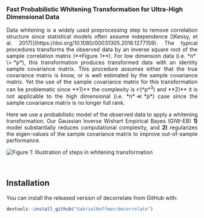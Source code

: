 
<!-- README.md is generated from README.Rmd. Please edit that file -->
<!-- badges: start -->
<!-- badges: end -->

<br>
<br>

### Fast Probabilistic Whitening Transformation for Ultra-High Dimensional Data

<div style="text-align: justify">
Data whitening is a widely used preprocessing step to remove correlation
structure since statistical models often assume independence [(Kessy, et
al. 2017)](https://doi.org/10.1080/00031305.2016.1277159). The typical
procedures transforms the observed data by an inverse square root of the
sample correlation matrix (**Figure 1**). For low dimension data
(i.e. *n* \> *p*), this transformation produces transformed data with an
identity sample covariance matrix. This procedure assumes either that
the true covariance matrix is know, or is well estimated by the sample
covariance matrix. Yet the use of the sample covariance matrix for this
transformation can be problematic since **1)** the complexity is
𝒪(*p*<sup>3</sup>) and **2)** it is not applicable to the high
dimensional (i.e. *n* ≪ *p*) case since the sample covariance matrix is
no longer full rank.

Here we use a probabilistic model of the observed data to apply a
whitening transformation. Our Gaussian Inverse Wishart Empirical Bayes
(GIW-EB) **1)** model substantially reduces computational complexity,
and **2)** regularizes the eigen-values of the sample covariance matrix
to improve out-of-sample performance.
</div>

![**Figure 1:** Illustration of steps in whitening
transformation](man/figures/README-run.examples-1.png)

<br>

## Installation

You can install the released version of decorrelate from GitHub with:

``` r
devtools::install_github("GabrielHoffman/decorrelate")
```
